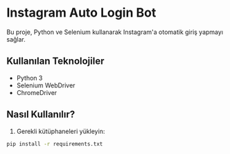 # Instagram Auto Login Bot

Bu proje, Python ve Selenium kullanarak Instagram'a otomatik giriş yapmayı sağlar.

## Kullanılan Teknolojiler

- Python 3
- Selenium WebDriver
- ChromeDriver

## Nasıl Kullanılır?

1. Gerekli kütüphaneleri yükleyin:

```bash
pip install -r requirements.txt
